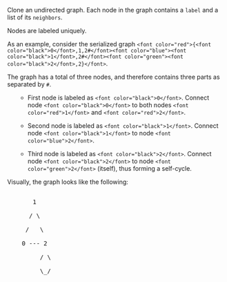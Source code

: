

Clone an undirected graph. Each node in the graph contains a `label` and a list of its `neighbors`.



Nodes are labeled uniquely.



As an example, consider the serialized graph `<font color="red">{<font color="black">0</font>,1,2#</font><font color="blue"><font color="black">1</font>,2#</font><font color="green"><font color="black">2</font>,2}</font>`.



The graph has a total of three nodes, and therefore contains three parts as separated by `#`.
<ol>
- First node is labeled as `<font color="black">0</font>`. Connect node `<font color="black">0</font>` to both nodes `<font color="red">1</font>` and `<font color="red">2</font>`.
- Second node is labeled as `<font color="black">1</font>`. Connect node `<font color="black">1</font>` to node `<font color="blue">2</font>`.
- Third node is labeled as `<font color="black">2</font>`. Connect node `<font color="black">2</font>` to node `<font color="green">2</font>` (itself), thus forming a self-cycle.
</ol>



Visually, the graph looks like the following:
<pre>
       1
      / \
     /   \
    0 --- 2
         / \
         \_/
</pre>


